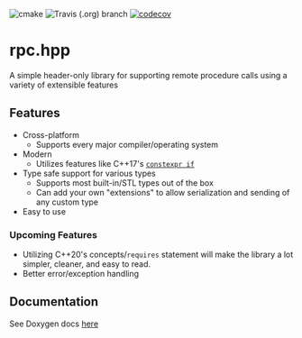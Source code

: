 ![cmake](https://github.com/jharmer95/rpc.hpp/workflows/cmake/badge.svg?branch=main&event=push) ![Travis (.org) branch](https://img.shields.io/travis/jharmer95/rpc.hpp/main?label=build&logo=travis) [![codecov](https://codecov.io/gh/jharmer95/rpc.hpp/branch/main/graph/badge.svg)](https://codecov.io/gh/jharmer95/rpc.hpp)

# rpc.hpp

A simple header-only library for supporting remote procedure calls using a variety of extensible features

## Features

- Cross-platform
    - Supports every major compiler/operating system
- Modern
    - Utilizes features like C++17's [`constexpr if`](https://en.cppreference.com/w/cpp/language/if)
- Type safe support for various types
    - Supports most built-in/STL types out of the box
    - Can add your own "extensions" to allow serialization and sending of any custom type
- Easy to use

### Upcoming Features

- Utilizing C++20's concepts/`requires` statement will make the library a lot simpler, cleaner, and easy to read.
- Better error/exception handling

## Documentation

See Doxygen docs [here](https://jharmer95.github.io/rpc.hpp/)
